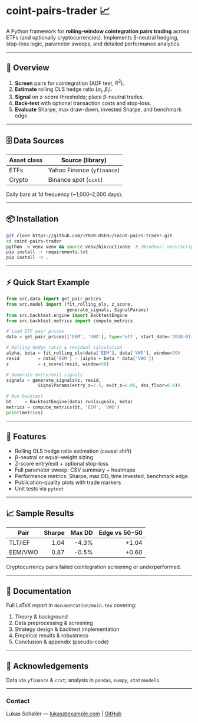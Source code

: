# coint-pairs-trader 📈

A Python framework for **rolling-window cointegration pairs trading** across ETFs (and optionally cryptocurrencies).
Implements β-neutral hedging, stop-loss logic, parameter sweeps, and detailed performance analytics.

---

## 🚀 Overview
1. **Screen** pairs for cointegration (ADF test, $R^2$).
2. **Estimate** rolling OLS hedge ratio $(\alpha_t,\beta_t)$.
3. **Signal** on z-score thresholds; place β-neutral trades.
4. **Back-test** with optional transaction costs and stop-loss.
5. **Evaluate** Sharpe, max draw-down, invested Sharpe, and benchmark edge.

---

## 🗄️ Data Sources
| Asset class | Source (library)         |
|-------------|--------------------------|
| ETFs        | Yahoo Finance (`yfinance`) |
| Crypto      | Binance spot (`ccxt`)      |

Daily bars at 1d frequency (~1,000–2,000 days).

---

## 📦 Installation
```bash
git clone https://github.com/<YOUR-USER>/coint-pairs-trader.git
cd coint-pairs-trader
python -m venv venv && source venv/bin/activate  # (Windows: venv\Scripts\activate)
pip install -r requirements.txt
pip install -e .
```

---

## ⚡ Quick Start Example
```python
from src.data import get_pair_prices
from src.model import (fit_rolling_ols, z_score,
                       generate_signals, SignalParams)
from src.backtest.engine import BacktestEngine
from src.backtest.metrics import compute_metrics

# Load ETF pair prices
data = get_pair_prices(['EEM', 'VWO'], type='etf', start_date='2018-01-01')

# Rolling hedge ratio & residual calculation
alpha, beta = fit_rolling_ols(data['EEM'], data['VWO'], window=50)
resid       = data['EEM'] - (alpha + beta * data['VWO'])
z           = z_score(resid, window=50)

# Generate entry/exit signals
signals = generate_signals(z, resid,
            SignalParams(entry_z=2.5, exit_z=0.05, abs_floor=0.0))

# Run backtest
bt     = BacktestEngine(data).run(signals, beta)
metrics = compute_metrics(bt, 'EEM', 'VWO')
print(metrics)
```

---

## 🔧 Features
- Rolling OLS hedge ratio estimation (causal shift)
- β-neutral or equal-weight sizing
- Z-score entry/exit + optional stop-loss
- Full parameter sweep: CSV summary + heatmaps
- Performance metrics: Sharpe, max DD, time invested, benchmark edge
- Publication-quality plots with trade markers
- Unit tests via `pytest`

---

## 📈 Sample Results
| Pair     | Sharpe | Max DD | Edge vs 50-50 |
|----------|-------:|-------:|--------------:|
| TLT/IEF  |  1.04  |  -4.3% |         +1.04 |
| EEM/VWO  |  0.87  |  -0.5% |         +0.60 |

Cryptocurrency pairs failed cointegration screening or underperformed.

---

## 📝 Documentation
Full LaTeX report in `documentation/main.tex` covering:
1. Theory & background
2. Data preprocessing & screening
3. Strategy design & backtest implementation
4. Empirical results & robustness
5. Conclusion & appendix (pseudo-code)

---

## 🙏 Acknowledgements
Data via `yfinance` & `ccxt`; analysis in `pandas`, `numpy`, `statsmodels`.

---

### Contact
Lukas Schaller — lukas@example.com | [GitHub](https://github.com/<YOUR-USER>)